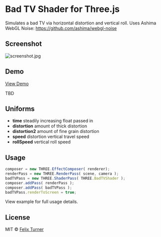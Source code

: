 # Bad TV Shader for Three.js

Simulates a bad TV via horizontal distortion and vertical roll. Uses Ashima WebGL Noise: https://github.com/ashima/webgl-noise

## Screenshot

![screenshot.jpg](https://raw.githubusercontent.com/felixturner/bad-tv-shader/master/example/res/screenshot.jpg)

## Demo

[View Demo](http://felixturner.github.io/bad-tv-shader/example/)

TBD

## Uniforms
* **time** steadily increasing float passed in
* **distortion** amount of thick distortion
* **distortion2** amount of fine grain distortion
* **speed** distortion vertical travel speed
* **rollSpeed** vertical roll speed


## Usage

```javascript
composer = new THREE.EffectComposer( renderer);
renderPass = new THREE.RenderPass( scene, camera );
badTVPass = new THREE.ShaderPass( THREE.BadTVShader );
composer.addPass( renderPass );
composer.addPass( badTVPass );
badTVPass.renderToScreen = true;
```

View example for full usage details.

## License

MIT © [Felix Turner](http://airtight.cc)
